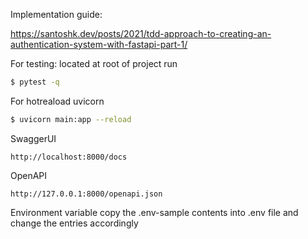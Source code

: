 Implementation guide:

https://santoshk.dev/posts/2021/tdd-approach-to-creating-an-authentication-system-with-fastapi-part-1/

For testing: located at root of project run
```bash
$ pytest -q
```

For hotreaload uvicorn
```bash
$ uvicorn main:app --reload
```

SwaggerUI
```url
http://localhost:8000/docs
```

OpenAPI
```url
http://127.0.0.1:8000/openapi.json
```

Environment variable
copy the .env-sample contents into .env file and change the entries accordingly
